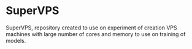 # SuperVPS
SuperVPS, repository created to use on experiment of creation VPS machines with large number of cores and memory to use on training of models.
